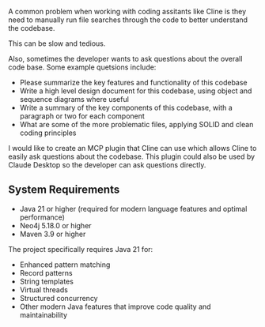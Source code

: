 A common problem when working with coding assitants like Cline is they need to manually run file searches
through the code to better understand the codebase.

This can be slow and tedious.

Also, sometimes the developer wants to ask questions about the overall code base. Some example quetsions
include:

- Please summarize the key features and functionality of this codebase
- Write a high level design document for this codebase, using object and sequence diagrams where useful
- Write a summary of the key components of this codebase, with a paragraph or two for each component
- What are some of the more problematic files, applying SOLID and clean coding principles

I would like to create an MCP plugin that Cline can use which allows Cline to easily ask questions about
the codebase. This plugin could also be used by Claude Desktop so the developer can ask questions directly.

## System Requirements

- Java 21 or higher (required for modern language features and optimal performance)
- Neo4j 5.18.0 or higher
- Maven 3.9 or higher

The project specifically requires Java 21 for:

- Enhanced pattern matching
- Record patterns
- String templates
- Virtual threads
- Structured concurrency
- Other modern Java features that improve code quality and maintainability
